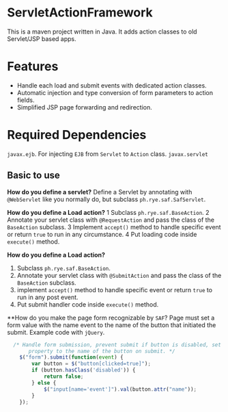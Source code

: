 # ServletActionFramework
This is a maven project written in Java.  It adds action classes to old Servlet/JSP based apps.


Features
========

- Handle each load and submit events with dedicated action classes.
- Automatic injection and type conversion of form parameters to action fields.
- Simplified JSP page forwarding and redirection.


Required Dependencies
=====================

`javax.ejb`.  For injecting `EJB` from `Servlet` to `Action` class.
`javax.servlet`


Basic to use
------------
**How do you define a servlet?**
Define a Servlet by annotating with `@WebServlet` like you normally do, but subclass `ph.rye.saf.SafServlet`.

**How do you define a Load action?**
1  Subclass `ph.rye.saf.BaseAction`.
2  Annotate your servlet class with `@RequestAction` and pass the class of the `BaseAction` subclass.
3  Implement `accept()` method to handle specific event or return `true` to run in any circumstance.
4  Put loading code inside `execute()` method.

**How do you define a Load action?**
1. Subclass `ph.rye.saf.BaseAction`.
2. Annotate your servlet class with `@SubmitAction` and pass the class of the `BaseAction` subclass.
3. implement `accept()` method to handle specific event or return `true` to run in any post event.
4. Put submit handler code inside `execute()` method.


**How do you make the page form recognizable by `SAF`?
Page must set a form value with the name event to the name of the button that initiated the submit.
Example code with `jQuery`.
```javascript
  /* Handle form submission, prevent submit if button is disabled, set event
	   property to the name of the button on submit. */
	$("form").submit(function(event) { 
        var button = $("button[clicked=true]");
        if (button.hasClass('disabled')) {
            return false;        	
        } else {
            $("input[name='event']").val(button.attr("name"));
		}
   	});
```



